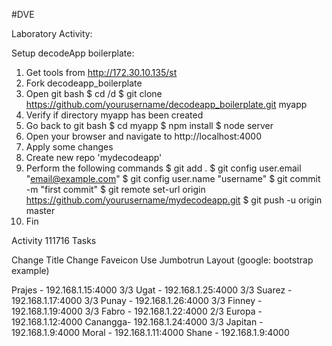 #DVE

Laboratory Activity:

Setup decodeApp boilerplate:

1. Get tools from http://172.30.10.135/st
2. Fork decodeapp_boilerplate
3. Open git bash
   $ cd /d
   $ git clone   https://github.com/yourusername/decodeapp_boilerplate.git myapp
4. Verify if directory myapp has been created
5. Go back to git bash
   $ cd myapp
   $ npm install
   $ node server
6. Open your browser and navigate to http://localhost:4000
7. Apply some changes
8. Create new repo 'mydecodeapp'
9. Perform the following commands
	$ git add .
	$ git config user.email "email@example.com"
	$ git config user.name "username"
	$ git commit -m "first commit"
	$ git remote set-url origin https://github.com/yourusername/mydecodeapp.git
	$ git push -u origin master
10. Fin

Activity 111716 Tasks

Change Title
Change Faveicon
Use Jumbotrun Layout (google: bootstrap example)

Prajes 	- 192.168.1.15:4000 3/3
Ugat	- 192.168.1.25:4000 3/3	
Suarez	- 192.168.1.17:4000 3/3
Punay	- 192.168.1.26:4000 3/3
Finney	- 192.168.1.19:4000 3/3
Fabro	- 192.168.1.22:4000 2/3
Europa  - 192.168.1.12:4000
Canangga- 192.168.1.24:4000 3/3
Japitan - 192.168.1.9:4000
Moral   - 192.168.1.11:4000
Shane   - 192.168.1.9:4000
